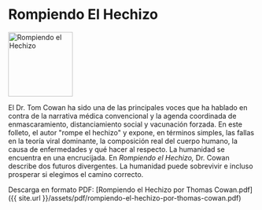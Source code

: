 # Rompiendo El Hechizo

<img src="{{ site.url }}/assets/img/rompiendo-el-hechizo-small.png" class="img-responsive img-thumbnail pull-left gap-right" alt="Rompiendo el Hechizo" width="131em" />

El Dr. Tom Cowan ha sido una de las principales voces que ha hablado en contra de la narrativa médica convencional y la agenda coordinada de enmascaramiento, distanciamiento social y vacunación forzada. En este folleto, el autor "rompe el hechizo" y expone, en términos simples, las fallas en la teoría viral dominante, la composición real del cuerpo humano, la causa de enfermedades y qué hacer al respecto. La humanidad se encuentra en una encrucijada. En _Rompiendo el Hechizo,_ Dr. Cowan describe dos futuros divergentes. La humanidad puede sobrevivir e incluso prosperar si elegimos el camino correcto.

Descarga en formato PDF: [Rompiendo el Hechizo por Thomas Cowan.pdf]({{ site.url }}/assets/pdf/rompiendo-el-hechizo-por-thomas-cowan.pdf)
